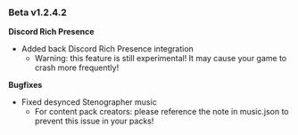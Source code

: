 ### Beta v1.2.4.2

**Discord Rich Presence**
- Added back Discord Rich Presence integration
  - Warning: this feature is still experimental! It may cause your game to crash more frequently!

**Bugfixes**
- Fixed desynced Stenographer music
  - For content pack creators: please reference the note in music.json to prevent this issue in your packs!

